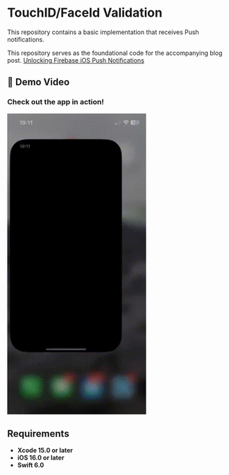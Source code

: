 
# TouchID/FaceId Validation
This repository contains a basic implementation that receives Push notifications.

This repository serves as the foundational code for the accompanying blog post. [Unlocking Firebase iOS Push Notifications](https://javios.eu/swift/harnessing-nfc-technology-in-your-ios-app/)


## 🎥 Demo Video

### Check out the app in action!
![CombineAPIRrest Sample App review](media/review.gif)

## Requirements

- **Xcode 15.0 or later**
- **iOS 16.0 or later**
- **Swift 6.0**
